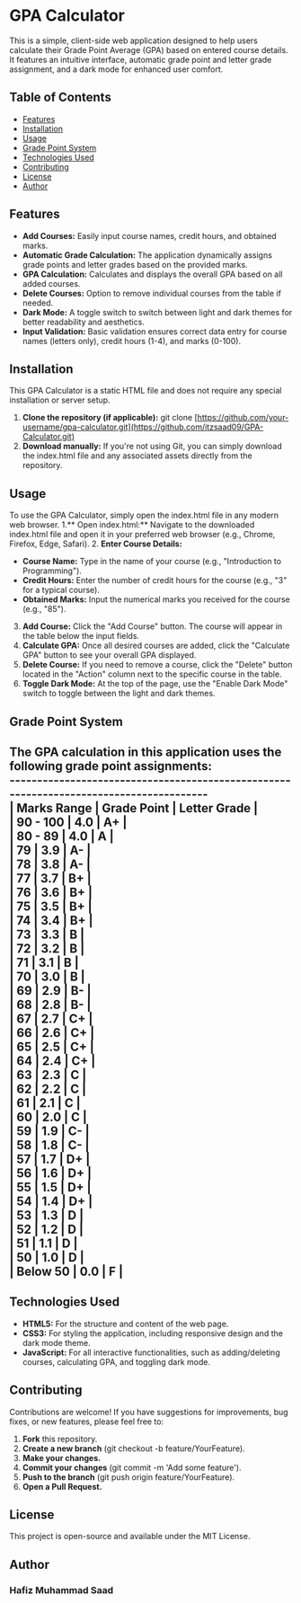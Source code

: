 # GPA Calculator

This is a simple, client-side web application designed to help users calculate their Grade Point Average (GPA) based on entered course details. It features an intuitive interface, automatic grade point and letter grade assignment, and a dark mode for enhanced user comfort.

## Table of Contents
- [Features](#features)
- [Installation](#installation)
- [Usage](#usage)
- [Grade Point System](#grade-point-system)
- [Technologies Used](#technologies-used)
- [Contributing](#contibuting)
- [License](#license)
- [Author](#author)

## Features
- **Add Courses:** Easily input course names, credit hours, and obtained marks.
- **Automatic Grade Calculation:** The application dynamically assigns grade points and letter grades based on the provided marks.
- **GPA Calculation:** Calculates and displays the overall GPA based on all added courses.
- **Delete Courses:** Option to remove individual courses from the table if needed.
- **Dark Mode:** A toggle switch to switch between light and dark themes for better readability and aesthetics.
- **Input Validation:** Basic validation ensures correct data entry for course names (letters only), credit hours (1-4), and marks (0-100).

## Installation
This GPA Calculator is a static HTML file and does not require any special installation or server setup.
1. **Clone the repository (if applicable):**
   git clone [https://github.com/your-username/gpa-calculator.git](https://github.com/itzsaad09/GPA-Calculator.git)
2. **Download manually:**
   If you're not using Git, you can simply download the index.html file and any associated assets directly from the repository.

## Usage
To use the GPA Calculator, simply open the index.html file in any modern web browser.
1.** Open index.html:** Navigate to the downloaded index.html file and open it in your preferred web browser (e.g., Chrome, Firefox, Edge, Safari).
2. **Enter Course Details:**
   - **Course Name:** Type in the name of your course (e.g., "Introduction to Programming").
   - **Credit Hours:** Enter the number of credit hours for the course (e.g., "3" for a typical course).
   - **Obtained Marks:** Input the numerical marks you received for the course (e.g., "85").
3. **Add Course:** Click the "Add Course" button. The course will appear in the table below the input fields.
4. **Calculate GPA:** Once all desired courses are added, click the "Calculate GPA" button to see your overall GPA displayed.
5. **Delete Course:** If you need to remove a course, click the "Delete" button located in the "Action" column next to the specific course in the table.
6. **Toggle Dark Mode:** At the top of the page, use the "Enable Dark Mode" switch to toggle between the light and dark themes.

## Grade Point System
The GPA calculation in this application uses the following grade point assignments:<br/>
---------------------------------------------------------------------------------------<br/>
|      **Marks Range**      |      **Grade Point**       |      **Letter Grade**       |<br/>
|         90 - 100          |            4.0             |             A+              |<br/>
|         80 - 89           |            4.0             |             A               |<br/>
|           79              |            3.9             |             A-              |<br/>
|           78              |            3.8             |             A-              |<br/>
|           77              |            3.7             |             B+              |<br/>
|           76              |            3.6             |             B+              |<br/>
|           75              |            3.5             |             B+              |<br/>
|           74              |            3.4             |             B+              |<br/>
|           73              |            3.3             |             B               |<br/>
|           72              |            3.2             |             B               |<br/>
|           71              |            3.1             |             B               |<br/>
|           70              |            3.0             |             B               |<br/>
|           69              |            2.9             |             B-              |<br/>
|           68              |            2.8             |             B-              |<br/>
|           67              |            2.7             |             C+              |<br/>
|           66              |            2.6             |             C+              |<br/>
|           65              |            2.5             |             C+              |<br/>
|           64              |            2.4             |             C+              |<br/>
|           63              |            2.3             |             C               |<br/>
|           62              |            2.2             |             C               |<br/>
|           61              |            2.1             |             C               |<br/>
|           60              |            2.0             |             C               |<br/>
|           59              |            1.9             |             C-              |<br/>
|           58              |            1.8             |             C-              |<br/>
|           57              |            1.7             |             D+              |<br/>
|           56              |            1.6             |             D+              |<br/>
|           55              |            1.5             |             D+              |<br/>
|           54              |            1.4             |             D+              |<br/>
|           53              |            1.3             |             D               |<br/>
|           52              |            1.2             |             D               |<br/>
|           51              |            1.1             |             D               |<br/>
|           50              |            1.0             |             D               |<br/>
|         Below 50          |            0.0             |             F               |<br/>
---------------------------------------------------------------------------------------

## Technologies Used
- **HTML5:** For the structure and content of the web page.
- **CSS3:** For styling the application, including responsive design and the dark mode theme.
- **JavaScript:** For all interactive functionalities, such as adding/deleting courses, calculating GPA, and toggling dark mode.

## Contributing
Contributions are welcome! If you have suggestions for improvements, bug fixes, or new features, please feel free to:
1. **Fork** this repository.
2. **Create a new branch** (git checkout -b feature/YourFeature).
3. **Make your changes.**
4. **Commit your changes** (git commit -m 'Add some feature').
5. **Push to the branch** (git push origin feature/YourFeature).
6. **Open a Pull Request.**

## License
This project is open-source and available under the MIT License.

## Author
### Hafiz Muhammad Saad
